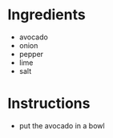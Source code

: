 # Ingredients
 - avocado
 - onion
 - pepper
 - lime
 - salt

# Instructions
 - put the avocado in a bowl

